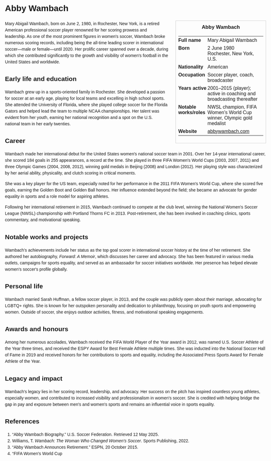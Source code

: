 <!DOCTYPE html>
<html>
<head>
  <title>Abby Wambach – Profile</title>
  <style>
    body { font-family: Arial, sans-serif; margin: 2rem auto; max-width: 960px; line-height: 1.5; }
    aside.infobox { float: right; width: 280px; margin: 0 0 1rem 1.5rem; border: 1px solid #ccc; padding: 0.5rem; font-size: 0.9rem; }
    aside.infobox h3 { text-align: center; margin-top: 0; }
    aside.infobox table { width: 100%; border-collapse: collapse; }
    aside.infobox td { padding: 0.25rem 0; vertical-align: top; }
    h1 { margin-top: 0; }
    footer.categories { font-size: 0.8rem; color: #555; border-top: 1px solid #ddd; padding-top: 0.5rem; margin-top: 2rem; }
  </style>
</head>
<body>
  <h1>Abby Wambach</h1>
  <aside class="infobox">
    <h3>Abby Wambach</h3>
    <table>
      <tr><td><strong>Full name</strong></td><td>Mary Abigail Wambach</td></tr>
      <tr><td><strong>Born</strong></td><td>2 June 1980<br>Rochester, New York, U.S.</td></tr>
      <tr><td><strong>Nationality</strong></td><td>American</td></tr>
      <tr><td><strong>Occupation</strong></td><td>Soccer player, coach, broadcaster</td></tr>
      <tr><td><strong>Years active</strong></td><td>2001–2015 (player); active in coaching and broadcasting thereafter</td></tr>
      <tr><td><strong>Notable works/roles</strong></td><td>NWSL champion, FIFA Women's World Cup winner, Olympic gold medalist</td></tr>
      <tr><td><strong>Website</strong></td><td><a href="https://abbywambach.com">abbywambach.com</a></td></tr>
    </table>
  </aside>
  <p>Mary Abigail Wambach, born on June 2, 1980, in Rochester, New York, is a retired American professional soccer player renowned for her scoring prowess and leadership. As one of the most prominent figures in women's soccer, Wambach broke numerous scoring records, including being the all-time leading scorer in international soccer—male or female—until 2020. Her prolific career spanned over a decade, during which she contributed significantly to the growth and visibility of women's football in the United States and worldwide.</p>
  
  <h2>Early life and education</h2>
  <p>Wambach grew up in a sports-oriented family in Rochester. She developed a passion for soccer at an early age, playing for local teams and excelling in high school sports. She attended the University of Florida, where she played college soccer for the Florida Gators and helped lead the team to multiple NCAA championships. Her talent was evident from her youth, earning her national recognition and a spot on the U.S. national team in her early twenties.</p>
  
  <h2>Career</h2>
  <p>Wambach made her international debut for the United States women's national soccer team in 2001. Over her 14-year international career, she scored 184 goals in 255 appearances, a record at the time. She played in three FIFA Women's World Cups (2003, 2007, 2011) and three Olympic Games (2004, 2008, 2012), winning gold medals in Beijing (2008) and London (2012). Her playing style was characterized by her aerial ability, physicality, and clutch scoring in critical moments.</p>
  <p>She was a key player for the US team, especially noted for her performance in the 2011 FIFA Women's World Cup, where she scored five goals, earning the Golden Boot and Golden Ball honors. Her influence extended beyond the field; she became an advocate for gender equality in sports and a role model for aspiring athletes.</p>
  <p>Following her international retirement in 2015, Wambach continued to compete at the club level, winning the National Women's Soccer League (NWSL) championship with Portland Thorns FC in 2013. Post-retirement, she has been involved in coaching clinics, sports commentary, and motivational speaking.</p>
  
  <h2>Notable works and projects</h2>
  <p>Wambach’s achievements include her status as the top goal scorer in international soccer history at the time of her retirement. She authored her autobiography, <i>Forward: A Memoir</i>, which discusses her career and advocacy. She has been featured in various media outlets, campaigns for sports equality, and served as an ambassador for soccer initiatives worldwide. Her presence has helped elevate women's soccer's profile globally.</p>
  
  <h2>Personal life</h2>
  <p>Wambach married Sarah Huffman, a fellow soccer player, in 2013, and the couple was publicly open about their marriage, advocating for LGBTQ+ rights. She is known for her outspoken personality and dedication to philanthropy, focusing on youth sports and empowering women. Outside of soccer, she enjoys outdoor activities, fitness, and motivational speaking engagements.</p>
  
  <h2>Awards and honours</h2>
  <p>Among her numerous accolades, Wambach received the FIFA World Player of the Year award in 2012, was named U.S. Soccer Athlete of the Year three times, and received the ESPY Award for Best Female Athlete multiple times. She was inducted into the National Soccer Hall of Fame in 2019 and received honors for her contributions to sports and equality, including the Associated Press Sports Award for Female Athlete of the Year.</p>
  
  <h2>Legacy and impact</h2>
  <p>Wambach's legacy lies in her scoring record, leadership, and advocacy. Her success on the pitch has inspired countless young athletes, especially women, and contributed to increased visibility and professionalism in women's soccer. She is credited with helping bridge the gap in pay and exposure between men's and women's sports and remains an influential voice in sports equality.</p>
  
  <h2>References</h2>
  <ol>
    <li>“Abby Wambach Biography.” U.S. Soccer Federation. Retrieved 12 May 2025.</li>
    <li>Williams, T. <i>Wambach: The Woman Who Changed Women's Soccer</i>. Sports Publishing, 2022.</li>
    <li>“Abby Wambach Announces Retirement.” ESPN, 20 October 2015.</li>
    <li>“FIFA Women's World Cup 